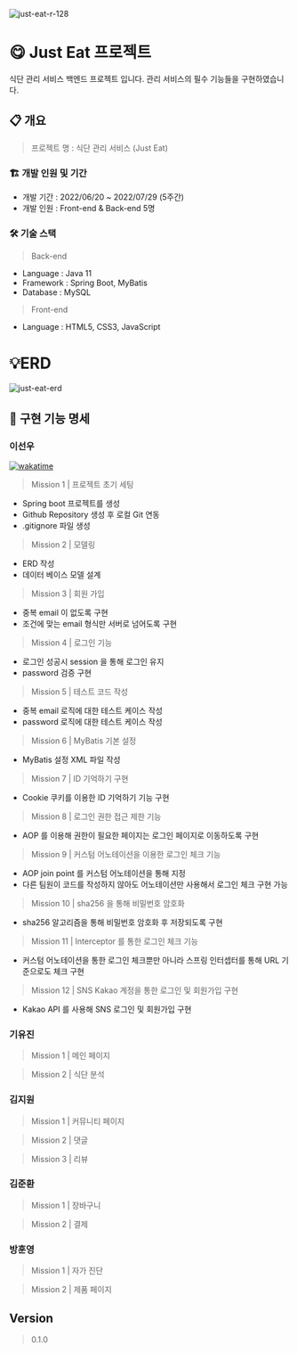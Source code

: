 ![just-eat-r-128](https://user-images.githubusercontent.com/82517133/175306704-c1218ad6-31fe-4b53-9562-6ce20d6fc5dc.png)
# 😋 Just Eat 프로젝트

식단 관리 서비스 백엔드 프로젝트 입니다. 관리 서비스의 필수 기능들을 구현하였습니다.

## 📋 개요

> 프로젝트 명 : 식단 관리 서비스 (Just Eat)
>

### 🏗️ 개발 인원 및 기간

- 개발 기간 : 2022/06/20 ~ 2022/07/29 (5주간)
- 개발 인원 : Front-end & Back-end 5명

### 🛠️ 기술 스택

> Back-end
>
- Language : Java 11
- Framework : Spring Boot, MyBatis
- Database : MySQL

> Front-end
>
- Language : HTML5, CSS3, JavaScript

# 💡ERD

![just-eat-erd](https://user-images.githubusercontent.com/82517133/178319052-b9e5f178-4884-4771-bbcd-b06a4756b780.png)

## 📝 구현 기능 명세

### 이선우
[![wakatime](https://wakatime.com/badge/user/9b088db3-8ede-4dad-9a4b-63489f41376c/project/c59f1a57-19aa-434d-98db-1538c29690c1.svg)](https://wakatime.com/badge/user/9b088db3-8ede-4dad-9a4b-63489f41376c/project/c59f1a57-19aa-434d-98db-1538c29690c1)

> Mission 1 | 프로젝트 초기 세팅
>
- Spring boot 프로젝트를 생성
- Github Repository 생성 후 로컬 Git 연동
- .gitignore 파일 생성

> Mission 2 | 모델링
>
- ERD 작성
- 데이터 베이스 모델 설계

> Mission 3 | 회원 가입
>
- 중복 email 이 없도록 구현
- 조건에 맞는 email 형식만 서버로 넘어도록 구현

> Mission 4 | 로그인 기능
>
- 로그인 성공시 session 을 통해 로그인 유지
- password 검증 구현

> Mission 5 | 테스트 코드 작성
>
- 중복 email 로직에 대한 테스트 케이스 작성
- password 로직에 대한 테스트 케이스 작성

> Mission 6 | MyBatis 기본 설정
>
- MyBatis 설정 XML 파일 작성

> Mission 7 | ID 기억하기 구현
> 
- Cookie 쿠키를 이용한 ID 기억하기 기능 구현

> Mission 8 | 로그인 권한 접근 제한 기능
> 
- AOP 를 이용해 권한이 필요한 페이지는 로그인 페이지로 이동하도록 구현 

> Mission 9 | 커스텀 어노테이션을 이용한 로그인 체크 기능
> 
- AOP join point 를 커스텀 어노테이션을 통해 지정
- 다른 팀원이 코드를 작성하지 않아도 어노테이션만 사용해서 로그인 체크 구현 가능

> Mission 10 | sha256 을 통해 비밀번호 암호화
> 
- sha256 알고리즘을 통해 비밀번호 암호화 후 저장되도록 구현
> Mission 11 | Interceptor 를 통한 로그인 체크 기능
>
- 커스텀 어노테이션을 통한 로그인 체크뿐만 아니라 스프링 인터셉터를 통해 URL 기준으로도 체크 구현
> Mission 12 | SNS Kakao 계정을 통한 로그인 및 회원가입 구현
>
- Kakao API 를 사용해 SNS 로그인 및 회원가입 구현
### 기유진

> Mission 1 | 메인 페이지
>

> Mission 2 | 식단 분석
>

### 김지원

> Mission 1 | 커뮤니티 페이지
>

> Mission 2 | 댓글
>

> Mission 3 | 리뷰
>

### 김준환

> Mission 1 | 장바구니
>

> Mission 2 | 결제
>

### 방훈영

> Mission 1 | 자가 진단
>

> Mission 2 | 제품 페이지
>

## Version

> 0.1.0
>